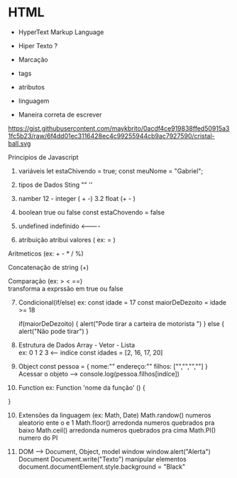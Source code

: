 # HTML

- HyperText Markup Language

- Hiper Texto ? 
- Marcação
 - tags
 - atributos 
- linguagem
 - Maneira correta de escrever 

 https://gist.githubusercontent.com/maykbrito/0acdf4ce919838ffed50915a31fc5b23/raw/6f4dd01ec3116428ec4c99255944cb9ac7927590/cristal-ball.svg

Principios de Javascript
 1. variáveis
 let estaChivendo = true;
 const meuNome = "Gabriel";

 2. tipos de Dados
 Sting
 ""
 ''

 3. namber
 12 - integer ( + -)
 3.2 float (+ - )

 4. boolean
 true ou false
 const estaChovendo = false

 5. undefined
 indefinido <----

 6. atribuição
 atribui valores ( ex: = )

 Aritmeticos (ex: + - * / %)

 Concatenação de string (+)

 Comparação (ex: > < ==)  
 transforma a exprssão em true ou false 

 7. Condicional(if/else)
 ex:
    const idade = 17
    const maiorDeDezoito = idade >= 18

    if(maiorDeDezoito) {
      alert("Pode tirar a carteira de motorista ")
    } else {
      alert("Não pode tirar")
    }

  8. Estrutura de Dados
  Array - Vetor - Lista    
  ex:               0   1   2   3 <-- indíce
    const idades = [2, 16, 17, 20]  

8. Object
const pessoa = {
  nome:""
  endereço:""
  filhos: ["","","",""]
}
Acessar o objeto --> console.log(pessoa.filhos[indíce])

9. Function
ex:
  Function 'nome da função' () {
   
  }

10. Extensões da linguagem (ex: Math, Date)
Math.randow() numeros aleatorio ente o e 1
Math.floor() arredonda numeros quebrados pra baixo
Math.ceil() arredonda numeros quebrados pra cima
Math.PI() numero do PI

11. DOM --> Document, Object, model
window
window.alert("Alerta")
Document
Document.write("Texto")
manipular elementos
document.documentElement.style.background = "Black"